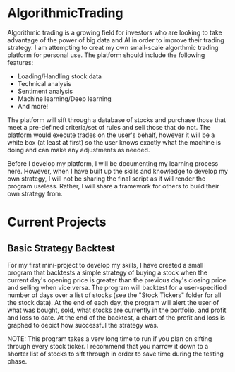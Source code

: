 # AlgorithmicTrading

Algorithmic trading is a growing field for investors who are looking to take advantage of the power of big data and AI in order to improve their trading strategy. I am attempting to creat my own small-scale algorthmic trading platform for personal use. The platform should include the following features:
* Loading/Handling stock data
* Technical analysis
* Sentiment analysis
* Machine learning/Deep learning
* And more!

The platform will sift through a database of stocks and purchase those that meet a pre-defined criteria/set of rules and sell those that do not. The platform would execute trades on the user's behalf, however it will be a white box (at least at first) so the user knows exactly what the machine is doing and can make any adjustments as needed.

Before I develop my platform, I will be documenting my learning process here. However, when I have built up the skills and knowledge to develop my own strategy, I will not be sharing the final script as it will render the program useless. Rather, I will share a framework for others to build their own strategy from.

# Current Projects

## Basic Strategy Backtest

For my first mini-project to develop my skills, I have created a small program that backtests a simple strategy of buying a stock when the current day's opening price is greater than the previous day's closing price and selling when vice versa. The program will backtest for a user-specified number of days over a list of stocks (see the "Stock Tickers" folder for all the stock data). At the end of each day, the program will alert the user of what was bought, sold, what stocks are currently in the portfolio, and profit and loss to date. At the end of the backtest, a chart of the profit and loss is graphed to depict how successful the strategy was.

NOTE: This program takes a very long time to run if you plan on sifting through every stock ticker. I recommend that you narrow it down to a shorter list of stocks to sift through in order to save time during the testing phase.
